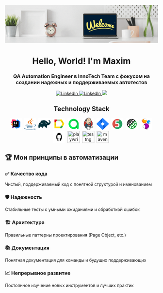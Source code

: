![Banner](./Banner.gif)

<div id="header" align="center">
	<h1>Hello, World! I'm Maxim </h1>
	<h3>QA Automation Engineer в InnoTech Team с фокусом на создании надежных и поддерживаемых автотестов</h3>
	<a href="www.linkedin.com/in/maksim-dolgodvorov">
	<img src="https://img.shields.io/badge/LinkedIn-blue?style=for-the-badge&logo=linkedin&logoColor=white" alt="LinkedIn"/>
</a>
	<a href="https://t.me/ma_dolgodvorov">
	<img src="https://img.shields.io/badge/Telegram-2CA5E0?style=for-the-badge&logo=telegram&logoColor=white" alt="LinkedIn"/>
</a>
	<a href="https://www.facebook.com/profile.php?id=100072807490482&mibextid=LQQJ4d">
	<img src="https://img.shields.io/badge/Facebook-%231877F2.svg?style=for-the-badge&logo=Facebook&logoColor=white"/>
</a>
</div>


<h2 align="center">Technology Stack </h2>

<p align="center">
<img src="https://github.com/Max0490/Max0490/blob/main/IDEA-logo.svg" title="idea" width="40" height="40" />&nbsp;
<img src="https://github.com/Max0490/Max0490/blob/main/java-logo.svg" title="java" width="40" height="40" />&nbsp;
<img src="https://github.com/Max0490/Max0490/blob/main/gradle-logo.svg" title="gradle" width="40" height="40" />&nbsp;
<img src="https://github.com/Max0490/Max0490/blob/main/allure-Report-logo.svg" title="allure" width="40" height="40" />&nbsp;
<img src="https://github.com/Max0490/Max0490/blob/main/allure-ee-logo.svg" title="allure" width="40" height="40" />&nbsp;
<img src="https://github.com/Max0490/Max0490/blob/main/jenkins-logo.svg" title="jenkins" width="40" height="40" />&nbsp;
<img src="https://github.com/Max0490/Max0490/blob/main/jira-logo.svg" title="jira" width="40" height="40" />&nbsp;
<img src="https://github.com/Max0490/Max0490/blob/main/junit5-logo.svg" title="junit" width="40" height="40" />&nbsp;
<img src="https://github.com/Max0490/Max0490/blob/main/rest-assured-logo.svg" title="rest" width="40" height="40" />&nbsp;
<img src="https://github.com/Max0490/Max0490/blob/main/selenide-logo.svg" title="selenide" width="40" height="40" />&nbsp;
<img src="https://github.com/Max0490/Max0490/blob/main/GitHub-Logo.wine.svg" title="github" width="40" height="40" />&nbsp;
<img src="https://playwright.dev/img/playwright-logo.svg" title="playwright" width="40" height="40" />&nbsp;
<img src="https://simpleicons.org/icons/testng.svg" title="testng" width="40" height="40" />&nbsp;
<img src="https://cdn.jsdelivr.net/gh/devicons/devicon@latest/icons/maven/maven-original.svg" title="maven" width="40" height="40" />&nbsp;
</p>
	
## 🏆 Мои принципы в автоматизации

### ✅ **Качество кода**
Чистый, поддерживаемый код с понятной структурой и именованием

### 🛡️ **Надежность**  
Стабильные тесты с умными ожиданиями и обработкой ошибок

### 🏗️ **Архитектура**
Правильные паттерны проектирования (Page Object, etc.)

### 📚 **Документация**
Понятная документация для команды и будущих поддерживающих

### 📈 **Непрерывное развитие**
Постоянное изучение новых инструментов и лучших практик



<!--
**Max0490/Max0490** is a ✨ _special_ ✨ repository because its `README.md` (this file) appears on your GitHub profile.

Here are some ideas to get you started:

- 🔭 I’m currently working on ...
- 🌱 I’m currently learning ...
- 👯 I’m looking to collaborate on ...
- 🤔 I’m looking for help with ...
- 💬 Ask me about ...
- 📫 How to reach me: ...
- 😄 Pronouns: ...
- ⚡ Fun fact: ...
-->
